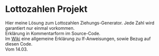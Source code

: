 # Lottozahlen Projekt

Hier meine Lösung zum Lottozahlen Ziehungs-Generator. Jede Zahl wird garantiert nur einmal vorkommen. <br>
Erklärung in Kommentarform im Source-Code. <br>
Im [Wiki](https://github.com/6ooker/coden-mit-rik/wiki#if-anweisungen) eine allgemeine Erklärung zu If-Anweisungen, sowie Bezug auf diesen Code.  
Vom 14.03.
